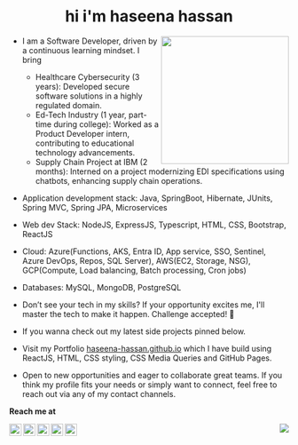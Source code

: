 


<h1 align="center">hi i'm haseena hassan</h1>

<img align='right' src="https://media.giphy.com/media/Pn6lIQBz4eCH3wS6aK/giphy.gif?cid=ecf05e47gguzjme5vjxkibxc8etijvouq8qk7xj3quvm0ls4&ep=v1_stickers_search&rid=giphy.gif&ct=s" width="230">

- I am a Software Developer, driven by a continuous learning mindset. I bring
  -  Healthcare Cybersecurity (3 years): Developed secure software solutions in a highly regulated domain.
  -  Ed-Tech Industry (1 year, part-time during college): Worked as a Product Developer intern, contributing to educational technology advancements.
  -  Supply Chain Project at IBM (2 months): Interned on a project modernizing EDI specifications using chatbots, enhancing supply chain operations.

- Application development stack: Java, SpringBoot, Hibernate, JUnits, Spring MVC, Spring JPA, Microservices
- Web dev Stack: NodeJS, ExpressJS, Typescript, HTML, CSS, Bootstrap, ReactJS
- Cloud: Azure(Functions, AKS, Entra ID, App service, SSO, Sentinel, Azure DevOps, Repos, SQL Server), AWS(EC2, Storage, NSG), GCP(Compute, Load balancing, Batch processing, Cron jobs)
- Databases: MySQL, MongoDB, PostgreSQL
  
- Don’t see your tech in my skills? If your opportunity excites me, I'll master the tech to make it happen. Challenge accepted! 🚀

- If you wanna check out my latest side projects pinned below.
- Visit my Portfolio <a href="https://haseena-hassan.github.io">haseena-hassan.github.io</a> which I have build using ReactJS, HTML, CSS styling, CSS Media Queries and GitHub Pages.

- Open to new opportunities and eager to collaborate great teams. If you think my profile fits your needs or simply want to connect, feel free to reach out via any of my contact channels.  


<!-- ![Haseena's github stats](https://github-readme-stats.vercel.app/api?username=haseena-hassan&theme=default&show_icons=true) -->

<!-- ![Top Langs](https://github-readme-stats.vercel.app/api/top-langs/?username=haseena-hassan&layout=compact)  -->



**Reach me at**


<a href="https://linkedin.com/in/haseena-hassan">
  <img align="left" alt="Haseena's Linkdein" width="22px" src="https://cdn.jsdelivr.net/npm/simple-icons@v3/icons/linkedin.svg" />
</a>
<a href="https://github.com/haseena-hassan">
  <img align="left" alt="Haseena's Github" width="22px" src="https://cdn.jsdelivr.net/npm/simple-icons@v3/icons/github.svg" />
</a>
<a href="https://wa.me/+916282646451">
  <img align="left" alt="Haseena's Whatsapp" width="22px" src="https://cdn.jsdelivr.net/npm/simple-icons@v3/icons/whatsapp.svg" />
</a>
<a href="https://instagram.com/huh.seena">
  <img align="left" alt="Haseena's Instagram" width="22px" src="https://cdn.jsdelivr.net/npm/simple-icons@v3/icons/instagram.svg" />
</a>
<a href="mailto:haseena2199@gmail.com">
  <img align="left" alt="Haseena's Gmail" width="22px" src="https://cdn.jsdelivr.net/npm/simple-icons@v3/icons/gmail.svg" />
</a>

<img align='right' src="https://pageview.vercel.app/?github_user=haseena-hassan">
